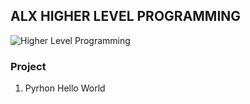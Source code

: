 ## ALX HIGHER LEVEL PROGRAMMING

<p align="centre"><img  src="https://i.ibb.co/8rF57FT/48a9fdbd67c84a328a9df9ec8d93b9ac2458ac37721d7d53e51a27fb2bdc5263.jpg" alt="Higher Level Programming" /></p>

### Project

1. Pyrhon Hello World
